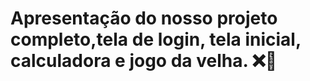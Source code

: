 # Apresentação do nosso projeto completo,tela de login, tela inicial, calculadora e jogo da velha. ❌🔢
